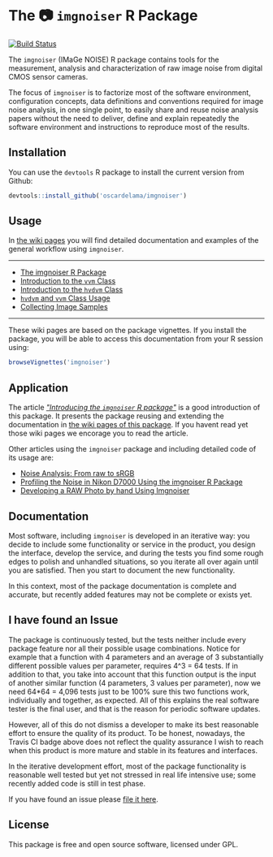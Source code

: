 <!-- README.md is generated from README.Rmd. Please edit that file -->
The :camera: `imgnoiser` R Package
==================================

[![Build Status](https://travis-ci.org/oscardelama/imgnoiser.png?branch=master)](https://travis-ci.org/oscardelama/imgnoiser)

The `imgnoiser` (IMaGe NOISE) R package contains tools for the measurement, analysis and characterization of raw image noise from digital CMOS sensor cameras.

The focus of `imgnoiser` is to factorize most of the software environment, configuration concepts, data definitions and conventions required for image noise analysis, in one single point, to easily share and reuse noise analysis papers without the need to deliver, define and explain repeatedly the software environment and instructions to reproduce most of the results.

Installation
------------

You can use the `devtools` R package to install the current version from Github:

``` r
devtools::install_github('oscardelama/imgnoiser')
```

Usage
-----

In [the wiki pages](https://github.com/oscardelama/imgnoiser/wiki) you will find detailed documentation and examples of the general workflow using `imgnoiser`.

------------------------------------------------------------------------

-   [The imgnoiser R Package](https://github.com/oscardelama/imgnoiser/wiki)
-   [Introduction to the `vvm` Class](https://github.com/oscardelama/imgnoiser/wiki/vvm-Class-Introduction)
-   [Introduction to the `hvdvm` Class](https://github.com/oscardelama/imgnoiser/wiki/hvdvm-Class-Introduction)
-   [`hvdvm` and `vvm` Class Usage](https://github.com/oscardelama/imgnoiser/wiki/hvdvm-and-vvm-Class-Usage)
-   [Collecting Image Samples](https://github.com/oscardelama/imgnoiser/wiki/Collecting-Image-Samples)

------------------------------------------------------------------------

These wiki pages are based on the package vignettes. If you install the package, you will be able to access this documentation from your R session using:

``` r
browseVignettes('imgnoiser')
```

Application
-----------

The article [*"Introducing the `imgnoiser` R package"*](http://www.odelama.com/data-analysis/Introducing-the-imgnoiser-R-package/) is a good introduction of this package. It presents the package reusing and extending the documentation in [the wiki pages of this package](https://github.com/oscardelama/imgnoiser/wiki). If you havent read yet those wiki pages we encorage you to read the article.

Other articles using the `imgnoiser` package and including detailed code of its usage are:

-   [Noise Analysis: From raw to sRGB](http://www.odelama.com/photo/Noise-Analysis-from-raw-to-sRGB/)
-   [Profiling the Noise in Nikon D7000 Using the imgnoiser R Package](http://www.odelama.com/photo/Profiling-Noise-of-Nikon-D7000-Using-the-imgnoiser-R-Package/)
-   [Developing a RAW Photo by hand Using Imgnoiser](http://www.odelama.com/photo/Developing-a-RAW-Photo-by-hand-Using-Imgnoiser/)

Documentation
-------------

Most software, including `imgnoiser` is developed in an iterative way: you decide to include some functionality or service in the product, you design the interface, develop the service, and during the tests you find some rough edges to polish and unhandled situations, so you iterate all over again until you are satisfied. Then you start to document the new functionality.

In this context, most of the package documentation is complete and accurate, but recently added features may not be complete or exists yet.

I have found an Issue
---------------------

The package is continuously tested, but the tests neither include every package feature nor all their possible usage combinations. Notice for example that a function with 4 parameters and an average of 3 substantially different possible values per parameter, requires 4^3 = 64 tests. If in addition to that, you take into account that this function output is the input of another similar function (4 parameters, 3 values per parameter), now we need 64\*64 = 4,096 tests just to be 100% sure this two functions work, individually and together, as expected. All of this explains the real software tester is the final user, and that is the reason for periodic software updates.

However, all of this do not dismiss a developer to make its best reasonable effort to ensure the quality of its product. To be honest, nowadays, the Travis CI badge above does not reflect the quality assurance I wish to reach when this product is more mature and stable in its features and interfaces.

In the iterative development effort, most of the package functionality is reasonable well tested but yet not stressed in real life intensive use; some recently added code is still in test phase.

If you have found an issue please [file it here](https://github.com/oscardelama/imgnoiser/issues).

License
-------

This package is free and open source software, licensed under GPL.
